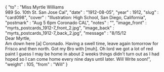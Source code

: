 {
  "to" : "Miss Myrtle Williams<br> 989 So. 10th St. San Jose Cal",
  "date" : "1912-08-05",
  "year" : 1912,
  "slug" : "card098",
  "cover" : "Illustration: High School, San Diego, California",
  "postmark" : "Aug 5 6pm Coronado CAL",
  "notes" : "",
  "image_front" : "myrts_postcards_1912-7_front_2.jpg",
  "image_back" : "myrts_postcards_1912-7_back_2.jpg",
  "message" : "8/15/12<br>Dear Myrtle,<br>Am down here [a] Coronado. Having a swell time, leave again tomorrow for Frisco and then north. Got my Bro with [muh]. Oh lord we got a lot of red paint I guess I may be home in about 2 weeks things didn't turn out as I had hoped so I can come home every nine days until later. Will Write soon!",
  "weight" : 105,
  "from" : "Will"
}
